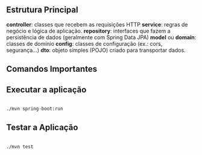 ## Estrutura Principal

**controller**: classes que recebem as requisições HTTP
**service**: regras de negócio e lógica de aplicação.
**repository**: interfaces que fazem a persistência de dados (geralmente com Spring Data JPA)
**model** ou **domain**: classes de domínio
**config**: classes de configuração (ex.: cors, segurança...)
**dto**: objeto simples (POJO) criado para transportar dados.

## Comandos Importantes

## Executar a aplicação
```bash

./mvn spring-boot:run

```

## Testar a Aplicação
```bash

./mvn test

```

